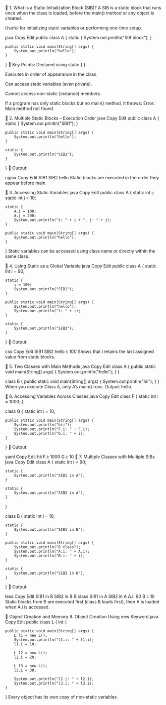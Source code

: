 🔹 1. What is a Static Initialization Block (SIB)?
A SIB is a static block that runs once when the class is loaded, before the main() method or any object is created.

Useful for initializing static variables or performing one-time setup.

java
Copy
Edit
public class A {
    static {
        System.out.println("SIB block");
    }

    public static void main(String[] args) {
        System.out.println("hello");
    }
}
📌 Key Points:
Declared using static { }.

Executes in order of appearance in the class.

Can access static variables (even private).

Cannot access non-static (instance) members.

If a program has only static blocks but no main() method, it throws:
Error: Main method not found.

🔹 2. Multiple Static Blocks – Execution Order
java
Copy
Edit
public class A {
    static {
        System.out.println("SIB1");
    }

    public static void main(String[] args) {
        System.out.println("hello");
    }

    static {
        System.out.println("SIB2");
    }
}
📝 Output:

nginx
Copy
Edit
SIB1
SIB2
hello
Static blocks are executed in the order they appear before main.

🔹 3. Accessing Static Variables
java
Copy
Edit
public class A {
    static int i;
    static int j = 10;

    static {
        A.i = 100;
        A.j = 200;
        System.out.println("i: " + i + ", j: " + j);
    }

    public static void main(String[] args) {
        System.out.println("hello");
    }
}
Static variables can be accessed using class name or directly within the same class.

🔹 4. Using Static as a Global Variable
java
Copy
Edit
public class A {
    static int i = 90;

    static {
        i = 100;
        System.out.println("SIB1");
    }

    public static void main(String[] args) {
        System.out.println("hello");
        System.out.println("i: " + i);
    }

    static {
        System.out.println("SIB2");
    }
}
📝 Output:

css
Copy
Edit
SIB1
SIB2
hello
i: 100
Shows that i retains the last assigned value from static blocks.

🔹 5. Two Classes with Main Methods
java
Copy
Edit
class A {
    public static void main(String[] args) {
        System.out.println("hello");
    }
}

class B {
    public static void main(String[] args) {
        System.out.println("hii");
    }
}
When you execute Class A, only A’s main() runs. Output: hello.

🔹 6. Accessing Variables Across Classes
java
Copy
Edit
class F {
    static int i = 1000;
}

class G {
    static int i = 10;

    public static void main(String[] args) {
        System.out.println("hii");
        System.out.println("F.i: " + F.i);
        System.out.println("G.i: " + i);
    }
}
📝 Output:

yaml
Copy
Edit
hii
F.i: 1000
G.i: 10
🔹 7. Multiple Classes with Multiple SIBs
java
Copy
Edit
class A {
    static int i = 90;

    static {
        System.out.println("SIB1 in A");
    }

    static {
        System.out.println("SIB2 in A");
    }
}

class B {
    static int i = 10;

    static {
        System.out.println("SIB1 in B");
    }

    public static void main(String[] args) {
        System.out.println("B class");
        System.out.println("A.i: " + A.i);
        System.out.println("B.i: " + i);
    }

    static {
        System.out.println("SIB2 in B");
    }
}
📝 Output:

less
Copy
Edit
SIB1 in B
SIB2 in B
B class
SIB1 in A
SIB2 in A
A.i: 90
B.i: 10
Static blocks from B are executed first (class B loads first), then A is loaded when A.i is accessed.

🔸 Object Creation and Memory
8. Object Creation Using new Keyword
java
Copy
Edit
public class L {
    int i;

    public static void main(String[] args) {
        L l1 = new L();
        System.out.println("l1.i: " + l1.i);
        l1.i = 10;

        L l2 = new L();
        l2.i = 20;

        L l3 = new L();
        l3.i = 30;

        System.out.println("l2.i: " + l2.i);
        System.out.println("l3.i: " + l3.i);
    }
}
Every object has its own copy of non-static variables.